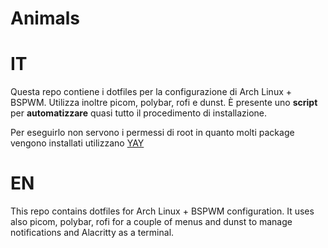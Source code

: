 # Animals

# IT
Questa repo contiene i dotfiles per la configurazione di Arch Linux + BSPWM.
Utilizza inoltre picom, polybar, rofi e dunst.
È presente uno **script** per **automatizzare** quasi tutto il procedimento di installazione.

Per eseguirlo non servono i permessi di root in quanto molti package vengono installati utilizzano
[YAY](https://github.com/Jguer/yay)

# EN
This repo contains dotfiles for Arch Linux + BSPWM configuration.
It uses also picom, polybar, rofi for a couple of menus and dunst to manage notifications
and Alacritty as a terminal.

